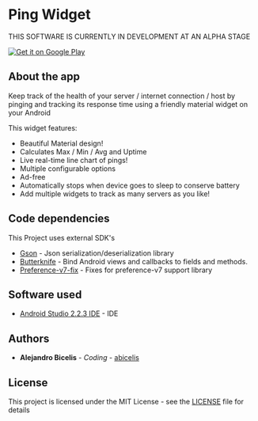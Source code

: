 # Ping Widget #

THIS SOFTWARE IS CURRENTLY IN DEVELOPMENT AT AN ALPHA STAGE

[![Get it on Google Play](https://play.google.com/intl/en_us/badges/images/generic/en_badge_web_generic.png)](https://play.google.com/store/apps/details?id=ve.com.abicelis.pingwidget&pcampaignid=MKT-Other-global-all-co-prtnr-py-PartBadge-Mar2515-1)

## About the app

Keep track of the health of your server / internet connection / host by pinging and tracking its response time using a friendly material widget on your Android

This widget features:

- Beautiful Material design!
- Calculates Max / Min / Avg and Uptime
- Live real-time line chart of pings!
- Multiple configurable options
- Ad-free
- Automatically stops when device goes to sleep to conserve battery
- Add multiple widgets to track as many servers as you like!

## Code dependencies

This Project uses external SDK's


* [Gson](https://github.com/google/gson) - Json serialization/deserialization library
* [Butterknife](https://github.com/JakeWharton/butterknife) - Bind Android views and callbacks to fields and methods.
* [Preference-v7-fix](https://github.com/Gericop/Android-Support-Preference-V7-Fix) - Fixes for preference-v7 support library



## Software used

* [Android Studio 2.2.3 IDE](https://developer.android.com/studio/index.html) - IDE

## Authors

* **Alejandro Bicelis** - *Coding* - [abicelis](https://github.com/abicelis)

## License

This project is licensed under the MIT License - see the [LICENSE](https://github.com/abicelis/PingSidget/blob/master/LICENSE) file for details

